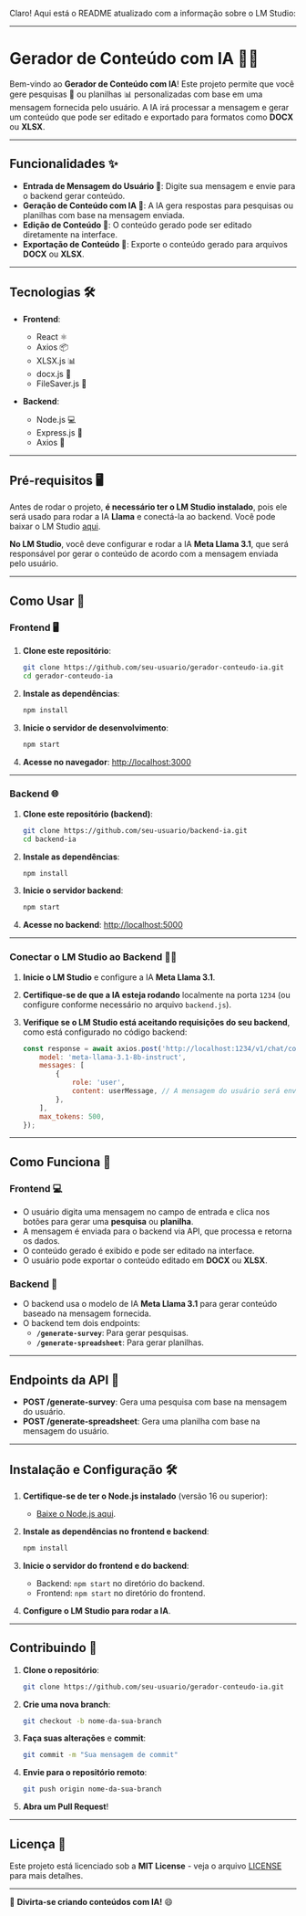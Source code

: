 Claro! Aqui está o README atualizado com a informação sobre o LM Studio:

---

# Gerador de Conteúdo com IA 🚀🤖

Bem-vindo ao **Gerador de Conteúdo com IA**! Este projeto permite que você gere pesquisas 📄 ou planilhas 📊 personalizadas com base em uma mensagem fornecida pelo usuário. A IA irá processar a mensagem e gerar um conteúdo que pode ser editado e exportado para formatos como **DOCX** ou **XLSX**.

---

## Funcionalidades ✨

- **Entrada de Mensagem do Usuário 💬**: Digite sua mensagem e envie para o backend gerar conteúdo.
- **Geração de Conteúdo com IA 🤖**: A IA gera respostas para pesquisas ou planilhas com base na mensagem enviada.
- **Edição de Conteúdo 📝**: O conteúdo gerado pode ser editado diretamente na interface.
- **Exportação de Conteúdo 💾**: Exporte o conteúdo gerado para arquivos **DOCX** ou **XLSX**.

---

## Tecnologias 🛠️

- **Frontend**:
  - React ⚛️
  - Axios 📦
  - XLSX.js 📊
  - docx.js 📄
  - FileSaver.js 💾

- **Backend**:
  - Node.js 💻
  - Express.js 🚀
  - Axios 📡

---

## Pré-requisitos 🖥️

Antes de rodar o projeto, **é necessário ter o LM Studio instalado**, pois ele será usado para rodar a IA **Llama** e conectá-la ao backend. Você pode baixar o LM Studio [aqui](https://lm.studio/download).

**No LM Studio**, você deve configurar e rodar a IA **Meta Llama 3.1**, que será responsável por gerar o conteúdo de acordo com a mensagem enviada pelo usuário.

---

## Como Usar 🚀

### Frontend 🖥️

1. **Clone este repositório**:
   ```bash
   git clone https://github.com/seu-usuario/gerador-conteudo-ia.git
   cd gerador-conteudo-ia
   ```

2. **Instale as dependências**:
   ```bash
   npm install
   ```

3. **Inicie o servidor de desenvolvimento**:
   ```bash
   npm start
   ```

4. **Acesse no navegador**: [http://localhost:3000](http://localhost:3000)

---

### Backend 🌐

1. **Clone este repositório (backend)**:
   ```bash
   git clone https://github.com/seu-usuario/backend-ia.git
   cd backend-ia
   ```

2. **Instale as dependências**:
   ```bash
   npm install
   ```

3. **Inicie o servidor backend**:
   ```bash
   npm start
   ```

4. **Acesse no backend**: [http://localhost:5000](http://localhost:5000)

---

### Conectar o LM Studio ao Backend 🧑‍💻

1. **Inicie o LM Studio** e configure a IA **Meta Llama 3.1**.
2. **Certifique-se de que a IA esteja rodando** localmente na porta `1234` (ou configure conforme necessário no arquivo `backend.js`).
3. **Verifique se o LM Studio está aceitando requisições do seu backend**, como está configurado no código backend:

   ```js
   const response = await axios.post('http://localhost:1234/v1/chat/completions', {
       model: 'meta-llama-3.1-8b-instruct',
       messages: [
           {
               role: 'user',
               content: userMessage, // A mensagem do usuário será enviada dinamicamente
           },
       ],
       max_tokens: 500,
   });
   ```

---

## Como Funciona 🤔

### Frontend 💻
- O usuário digita uma mensagem no campo de entrada e clica nos botões para gerar uma **pesquisa** ou **planilha**.
- A mensagem é enviada para o backend via API, que processa e retorna os dados.
- O conteúdo gerado é exibido e pode ser editado na interface.
- O usuário pode exportar o conteúdo editado em **DOCX** ou **XLSX**.

### Backend 🔧
- O backend usa o modelo de IA **Meta Llama 3.1** para gerar conteúdo baseado na mensagem fornecida.
- O backend tem dois endpoints: 
  - **`/generate-survey`**: Para gerar pesquisas.
  - **`/generate-spreadsheet`**: Para gerar planilhas.

---

## Endpoints da API 📡

- **POST /generate-survey**: Gera uma pesquisa com base na mensagem do usuário.
- **POST /generate-spreadsheet**: Gera uma planilha com base na mensagem do usuário.

---

## Instalação e Configuração 🛠️

1. **Certifique-se de ter o Node.js instalado** (versão 16 ou superior):
   - [Baixe o Node.js aqui](https://nodejs.org/).

2. **Instale as dependências no frontend e backend**:
   ```bash
   npm install
   ```

3. **Inicie o servidor do frontend e do backend**:
   - Backend: `npm start` no diretório do backend.
   - Frontend: `npm start` no diretório do frontend.

4. **Configure o LM Studio para rodar a IA**.

---

## Contribuindo 💪

1. **Clone o repositório**:
   ```bash
   git clone https://github.com/seu-usuario/gerador-conteudo-ia.git
   ```

2. **Crie uma nova branch**:
   ```bash
   git checkout -b nome-da-sua-branch
   ```

3. **Faça suas alterações** e **commit**:
   ```bash
   git commit -m "Sua mensagem de commit"
   ```

4. **Envie para o repositório remoto**:
   ```bash
   git push origin nome-da-sua-branch
   ```

5. **Abra um Pull Request**!

---

## Licença 📝

Este projeto está licenciado sob a **MIT License** - veja o arquivo [LICENSE](LICENSE) para mais detalhes.

---

🔧 **Divirta-se criando conteúdos com IA!** 😄